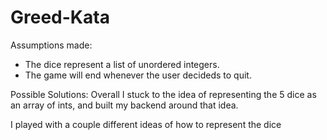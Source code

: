 # Greed-Kata

Assumptions made:
- The dice represent a list of unordered integers.
- The game will end whenever the user decideds to quit.

Possible Solutions:
Overall I stuck to the idea of representing the 5 dice as an array of ints, and built my backend around that idea.

I played with a couple different ideas of how to represent the dice
